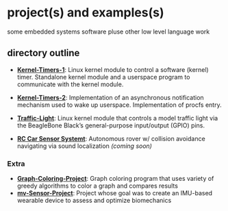 # project(s) and examples(s) 
some embedded systems software pluse other low level language work 

## directory outline
- **[Kernel-Timers-1](https://github.com/nikypopov/embedded-and-systems/tree/main/Kernel-Timers-1)**: Linux kernel module to control a software (kernel) timer. Standalone kernel module and a userspace program to communicate with the kernel module.
  
- **[Kernel-Timers-2](https://github.com/nikypopov/embedded-and-systems/tree/main/Kernel-Timers-2)**: Implementation of an asynchronous notification mechanism used to wake up userspace. Implementation of procfs entry.
  
- **[Traffic-Light](https://github.com/nikypopov/embedded-and-systems/tree/main/Traffic-Light)**: Linux kernel module that controls a model traffic light via the BeagleBone Black’s general-purpose input/output (GPIO) pins.
  
- **[RC Car Sensor Systemt](https://github.com/nikypopov/embedded-systems/tree/main/RC-Car-Sensor-System)**: Autonomous rover w/ collision avoidance navigating via sound localization _(coming soon)_

### Extra
- **[Graph-Coloring-Project](https://github.com/nikypopov/GraphColoring)**: Graph coloring program that uses variety of greedy algorithms to color a graph and compares results
- **[mv-Sensor-Project](https://github.com/nikypopov/mv-Sensor/tree/main)**: Project whose goal was to create an IMU-based wearable device to assess and optimize biomechanics


